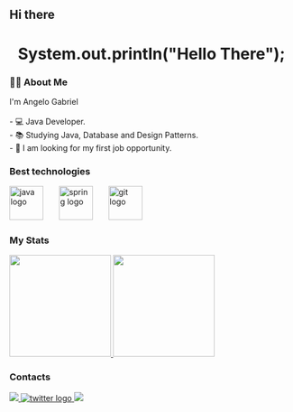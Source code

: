 ## Hi there

<h1 align="center">System.out.println("Hello There");</h1>

###

<h3 align="left">👩‍💻  About Me</h3>


<p align="left">I'm Angelo Gabriel<br><br>- 💻 Java Developer.<br>- 📚 Studying Java, Database and Design Patterns.<br>- 🔭 I am looking for my first job opportunity.</p>

### Best technologies

<div>
  <img src="https://cdn.jsdelivr.net/gh/devicons/devicon/icons/java/java-original.svg" width="60" alt="java logo"  />
  <img width="20" />
  <img src="https://cdn.jsdelivr.net/gh/devicons/devicon/icons/spring/spring-original.svg" width="60" alt="spring logo"  />
  <img width="20" />
  <img src="https://cdn.jsdelivr.net/gh/devicons/devicon/icons/git/git-original.svg" width="60" alt="git logo"  />
  <img width="20" />  
</div>

### My Stats

<div>
  <a href="https://github.com/nesantana">
    <img height="180em" src="https://github-readme-stats.vercel.app/api/top-langs/?username=Angel-bob&layout=compact&langs_count=7&theme=dark"/>
    <img height="180em" src="https://github-readme-stats.vercel.app/api?username=Angel-bob&show_icons=true&theme=dark&include_all_commits=true&count_private=true"/>
  </a>
</div>

### Contacts

<div>
  <a href="https://www.instagram.com/bob.angel1/">
    <img src="https://img.shields.io/badge/Instagram-E4405F?style=for-the-badge&logo=instagram&logoColor=white" />
  </a>
  <a href="https://twitter.com/Ang3lBob">
    <img src="https://img.shields.io/static/v1?message=Twitter&logo=twitter&label=&color=1DA1F2&logoColor=white&labelColor=&style=for-the-badge"  alt="twitter logo"  />
  </a>
  <a href="www.linkedin.com/in/angel-bob">
    <img src="https://img.shields.io/badge/LinkedIn-0077B5?style=for-the-badge&logo=linkedin&logoColor=white" />
  </a>
</div>
